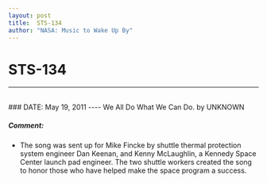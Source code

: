 ```yaml
---
layout: post
title:  STS-134
author: "NASA: Music to Wake Up By"
---
```


# STS-134
----
<br/>
### DATE: May 19, 2011
----
We All Do What We Can Do. by UNKNOWN

##### Comment:
* The song was sent up for Mike Fincke by shuttle thermal protection system engineer Dan Keenan, and Kenny McLaughlin, a Kennedy Space Center launch pad engineer. The two shuttle workers created the song to honor those who have helped make the space program a success.
